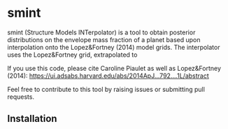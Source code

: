 # smint
smint (Structure Models INTerpolator) is a tool to obtain posterior distributions on the envelope mass fraction of a planet based upon interpolation onto the Lopez&Fortney (2014) model grids.
The interpolator uses the Lopez&Fortney grid, extrapolated to 

If you use this code, please cite Caroline Piaulet as well as Lopez&Fortney (2014): https://ui.adsabs.harvard.edu/abs/2014ApJ...792....1L/abstract

Feel free to contribute to this tool by raising issues or submitting pull requests.

## Installation
